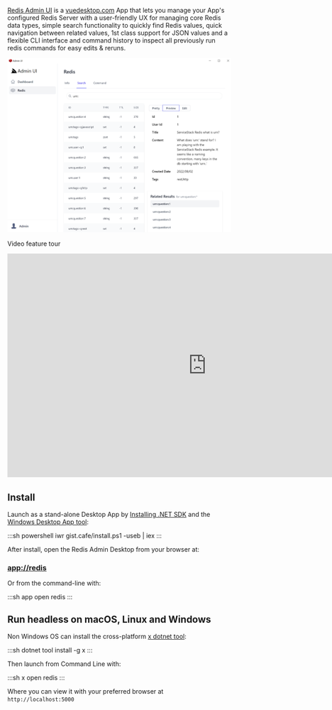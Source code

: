[Redis Admin UI](/admin-ui-redis) is a [vuedesktop.com](https://www.vuedesktop.com/) App that lets you manage your App's configured Redis Server with a user-friendly UX for managing core Redis data types, simple search functionality to quickly find Redis values, quick navigation between related values, 1st class support for JSON values and a flexible CLI interface and command history to inspect all previously run redis commands for easy edits & reruns.

<div class="not-prose">
    <a href="/admin-ui-redis">
        <div class="mx-auto max-w-screen-lg block flex justify-center shadow hover:shadow-lg rounded py-1">
            <img class="p-4" src="/img/pages/admin-ui/redis-desktop.png">
        </div>
    </a>
    <div class="mx-auto max-w-md p-4 text-center sm:max-w-3xl sm:px-6 lg:max-w-7xl lg:px-8">
        <p class="mt-2 text-3xl font-extrabold tracking-tight text-gray-900 dark:text-gray-50 sm:text-4xl">Video feature tour</p>
    </div>
    <div class="mb-16 flex justify-center">
        <iframe style="width:896px;height:504px;" src="https://www.youtube.com/embed/AACZtTOcQbg?start=217" frameborder="0" allow="accelerometer; autoplay; clipboard-write; encrypted-media; gyroscope; picture-in-picture" allowfullscreen></iframe>
    </div>
</div>

## Install

Launch as a stand-alone Desktop App by [Installing .NET SDK](https://dotnet.microsoft.com/en-us/download) and the 
[Windows Desktop App tool](/netcore-windows-desktop):

:::sh
powershell iwr gist.cafe/install.ps1 -useb | iex
:::

After install, open the Redis Admin Desktop from your browser at:

<div class="not-prose">
<h3 class="text-3xl text-center"><a href="app://redis">app://redis</a></h3>
</div>

Or from the command-line with:

:::sh
app open redis
:::


## Run headless on macOS, Linux and Windows

Non Windows OS can install the cross-platform [x dotnet tool](/dotnet-tool):

:::sh
dotnet tool install -g x
:::

Then launch from Command Line with:

:::sh
x open redis
:::

Where you can view it with your preferred browser at `http://localhost:5000`
